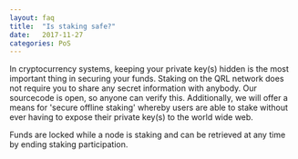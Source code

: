 ```yaml
---
layout: faq
title:  "Is staking safe?"
date:   2017-11-27
categories: PoS
---
```

In cryptocurrency systems, keeping your private key(s) hidden is the most important thing in securing your funds.
Staking on the QRL network does not require you to share any secret information with anybody. Our sourcecode is open, so anyone can verify this.
Additionally, we will offer a means for 'secure offline staking' whereby users are able to stake without ever having to expose their private key(s) to the world wide web.

Funds are locked while a node is staking and can be retrieved at any time by ending staking participation. 
